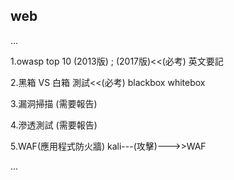## web 

...


1.owasp top 10
(2013版) ; (2017版)<<(必考)
英文要記

2.黑箱 VS 白箱 測試<<(必考)
blackbox whitebox

3.漏洞掃描
(需要報告)

4.滲透測試
(需要報告)

5.WAF(應用程式防火牆)
 kali---(攻擊)--->>WAF


...
